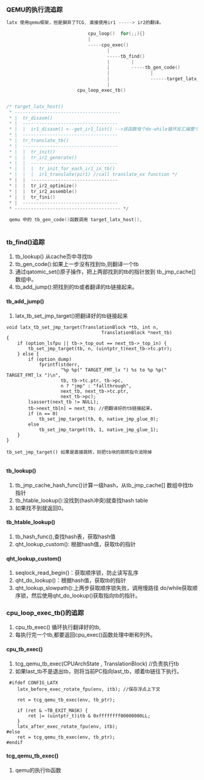 ### QEMU的执行流追踪

```c
latx 使用qemu框架，但是摒弃了TCG, 直接使用ir1 -----> ir2的翻译。

                              cpu_loop()  for(;;){}
                              |
                              -----cpu_exec()
                                     |
                                     -----tb_find()
                                     |        |
                                     |        -----tb_gen_code()
                                     |               |
                                     |               ------target_latx_host()
                                     | 
                          cpu_loop_exec_tb()


/* target_latx_host() 
 * ---------------------------------------
 * |  tr_disasm()
 * |  -----------------------------------
 * |  |  ir1_disasm() <--get_ir1_list() -->该函数有个do-while循环反汇编整个TB
 * |  -----------------------------------
 * |  tr_translate_tb()
 * |  -----------------------------------
 * |  |  tr_init()
 * |  |  tr_ir2_generate()
 * |  |  --------------------------------
 * |  |  |  tr_init_for_each_ir1_in_tb()
 * |  |  |  ir1_translate(pir1) //call translate_xx function */
 * |  |  --------------------------------
 * |  |  tr_ir2_optimize()
 * |  |  tr_ir2_assemble()
 * |  |  tr_fini()
 * |  -----------------------------------
 * --------------------------------------- */
 
 qemu 中的 tb_gen_code()函数调用 target_latx_host(),
                         
```

### tb_find()追踪

1. tb_lookup() 从cache页中寻找tb
2. tb_gen_code():如果上一步没有找到tb,则翻译一个tb
3. 通过qatomic_set()原子操作，把上两部找到的tb的指针放到
tb_jmp_cache[]数组中。
4. tb_add_jump():把找到的tb或者翻译的tb链接起来。

#### tb_add_jump() 

1. latx_tb_set_jmp_target()把翻译好的tb链接起来

```
void latx_tb_set_jmp_target(TranslationBlock *tb, int n,
                                   TranslationBlock *next_tb)
{
    if (option_lsfpu || tb->_top_out == next_tb->_top_in) {
        tb_set_jmp_target(tb, n, (uintptr_t)next_tb->tc.ptr);
    } else {
        if (option_dump)
            fprintf(stderr,
                    "%p %p(" TARGET_FMT_lx ") %s to %p %p(" TARGET_FMT_lx ")\n",
                    tb, tb->tc.ptr, tb->pc,
                    n ? "jmp" : "fallthrough",
                    next_tb, next_tb->tc.ptr,
                    next_tb->pc);
        lsassert(next_tb != NULL);
        tb->next_tb[n] = next_tb; //把翻译好的tb链接起来，
        if (n == 0)
            tb_set_jmp_target(tb, 0, native_jmp_glue_0);
        else
            tb_set_jmp_target(tb, 1, native_jmp_glue_1);
    }
}
 
tb_set_jmp_target() 如果是直接跳转，则把tb块的跳转指令消除掉
 
```

#### tb_lookup()

1. tb_jmp_cache_hash_func()计算一级hash，从tb_jmp_cache[]
数组中找tb指针
2. tb_htable_lookup():没找到(hash冲突)就查找hash table
3. 如果找不到就返回0。

#### tb_htable_lookup()

1. tb_hash_func(),查找hash表，获取hash值
2. qht_lookup_custom(): 根据hash值，获取tb的指针

#### qht_lookup_custom()

1. seqlock_read_begin()：获取顺序锁，防止读写乱序
2. qht_do_lookup()：根据hash值，获取tb的指针
2. qht_lookup_slowpath():上两步获取顺序锁失败，调用慢路径
do/while获取顺序锁，然后使用qht_do_lookup()获取指向tb的指针。



### cpu_loop_exec_tb()的追踪

1. cpu_tb_exec() 循环执行翻译好的tb,
2. 每执行完一个tb,都要返回cpu_exec()函数处理中断和列外。

#### cpu_tb_exec()

1. tcg_qemu_tb_exec(CPUArchState , TranslationBlock) //负责执行tb
2. 如果last_tb不是退出tb，则将当前PC指向last_tb，顺着tb链往下执行。

```
 #ifdef CONFIG_LATX
    latx_before_exec_rotate_fpu(env, itb); //保存浮点上下文

    ret = tcg_qemu_tb_exec(env, tb_ptr);

    if (ret & ~TB_EXIT_MASK) {
        ret |= (uintptr_t)itb & 0xffffffff00000000LL;
    }
    latx_after_exec_rotate_fpu(env, itb);
#else
    ret = tcg_qemu_tb_exec(env, tb_ptr);
#endif
```
####  tcg_qemu_tb_exec()

1. qemu的执行tb函数

